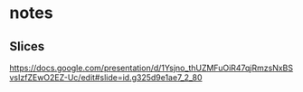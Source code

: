 # notes


## Slices
https://docs.google.com/presentation/d/1Ysjno_thUZMFuOiR47qjRmzsNxBSvsIzfZEwO2EZ-Uc/edit#slide=id.g325d9e1ae7_2_80


